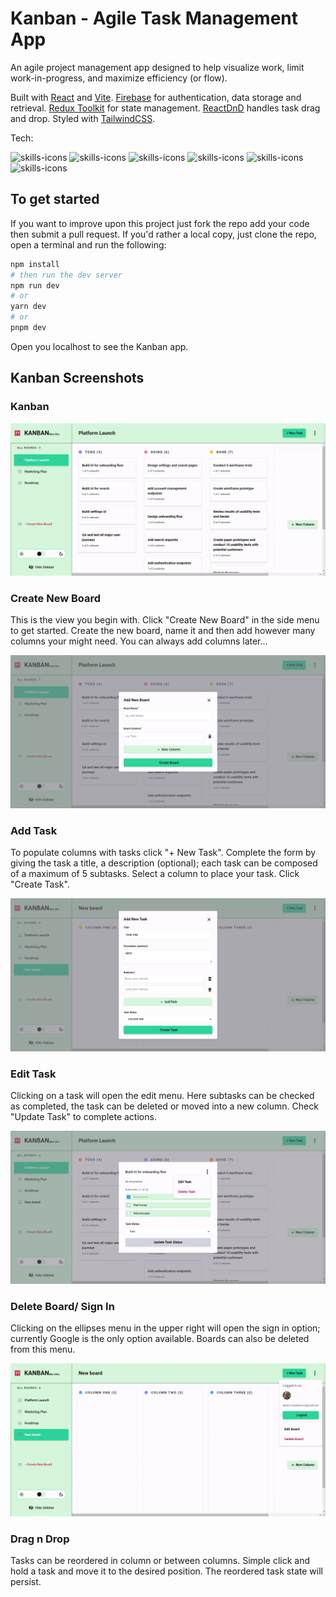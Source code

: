 # Kanban - Agile Task Management App

An agile project management app designed to help visualize work, limit work-in-progress, and maximize efficiency (or flow).


Built with [React](https://react.dev/) and [Vite](https://vitejs.dev/). [Firebase](https://firebase.google.com/) for authentication, data storage and retrieval. [Redux Toolkit](https://redux.js.org/) for state management. [ReactDnD](https://react-dnd.github.io/react-dnd/about) handles task drag and drop. Styled with [TailwindCSS](https://tailwindCSS.com).



Tech: 

 <img src="https://skillicons.dev/icons?i=react" alt="skills-icons"/> <img src="https://skillicons.dev/icons?i=tailwind" alt="skills-icons"/>
 <img src="https://skillicons.dev/icons?i=firebase" alt="skills-icons"/> <img src="https://skillicons.dev/icons?i=redux" alt="skills-icons"/>
 <img src="https://skillicons.dev/icons?i=figma" alt="skills-icons"/> <img src="https://skillicons.dev/icons?i=vite" alt="skills-icons"/>

 ## To get started

If you want to improve upon this project just fork the repo add your code then submit a pull request. If you'd rather a local copy, just clone the repo, open a terminal and run the following:

```bash
npm install
# then run the dev server
npm run dev
# or
yarn dev
# or
pnpm dev
```
Open you localhost to see the Kanban app.


## Kanban Screenshots

### Kanban

<img src="./src/assets/kanbanHome.jpg" alt="kanban screenshot">

### Create New Board
This is the view you begin with. Click "Create New Board" in the side menu to get started. Create the new board, name it and then add however many columns your might need. You can always add columns later...

<img src="./src/assets/kanbanAddBoard.jpg" alt="kanban screenshot">

### Add Task 
To populate columns with tasks click "+ New Task". Complete the form by giving the task a title, a description (optional); each task can be composed of a maximum of 5 subtasks. Select a column to place your task. Click "Create Task".

<img src="./src/assets/kanbanAddTask.jpg" alt="kanban screenshot">

### Edit Task 
Clicking on a task will open the edit menu. Here subtasks can be checked as completed, the task can be deleted or moved into a new column. Check "Update Task" to complete actions. 

<img src="./src/assets/kanbanEditTask.jpg" alt="kanban screenshot">


### Delete Board/ Sign In 
Clicking on the ellipses menu in the upper right will open the sign in option; currently Google is the only option available. Boards can also be deleted from this menu. 

<img src="./src/assets/kanbanEditDeleteBoard.jpg" alt="kanban screenshot">



### Drag n Drop
Tasks can be reordered in column or between columns. Simple click and hold a task and move it to the desired position. The reordered task state will persist. 

